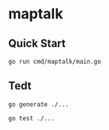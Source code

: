 # maptalk

## Quick Start

```console
go run cmd/maptalk/main.go
```

## Tedt

```console
go generate ./...
```

```console
go test ./...
```
